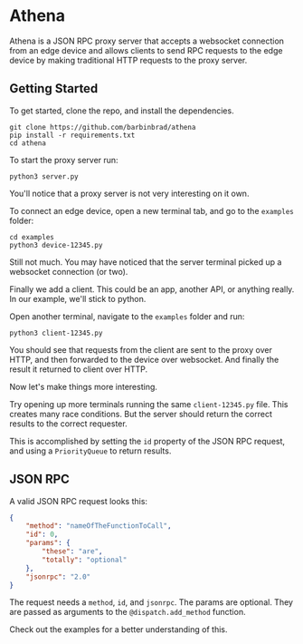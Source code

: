 # Athena

Athena is a JSON RPC proxy server that accepts a websocket connection from an edge device and allows clients to send RPC requests to the edge device by making traditional HTTP requests to the proxy server. 


## Getting Started

To get started, clone the repo, and install the dependencies.

```
git clone https://github.com/barbinbrad/athena
pip install -r requirements.txt
cd athena
```

To start the proxy server run:

```
python3 server.py
```

You'll notice that a proxy server is not very interesting on it own. 

To connect an edge device, open a new terminal tab, and go to the `examples` folder:

```
cd examples
python3 device-12345.py
```

Still not much. You may have noticed that the server terminal picked up a websocket connection (or two).

Finally we add a client. This could be an app, another API, or anything really. In our example, we'll stick to python.

Open another terminal, navigate to the `examples` folder and run:

```
python3 client-12345.py
```

You should see that requests from the client are sent to the proxy over HTTP, and then forwarded to the device over websocket. And finally the result it returned to client over HTTP.

Now let's make things more interesting. 

Try opening up more terminals running the same `client-12345.py` file. This creates many race conditions. But the server should return the correct results to the correct requester.

This is accomplished by setting the `id` property of the JSON RPC request, and using a `PriorityQueue` to return results.

## JSON RPC

A valid JSON RPC request looks this:

```json
{
    "method": "nameOfTheFunctionToCall",
    "id": 0,
    "params": {
        "these": "are",
        "totally": "optional"
    },
    "jsonrpc": "2.0"   
}
```

The request needs a `method`, `id`, and `jsonrpc`. The params are optional. They are passed as arguments to the `@dispatch.add_method` function.

Check out the examples for a better understanding of this.